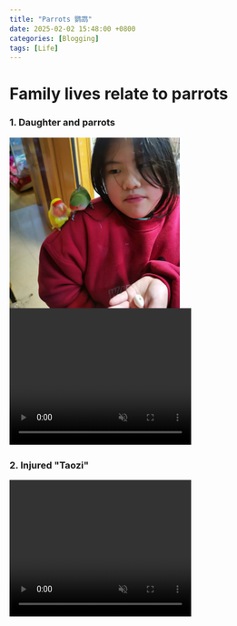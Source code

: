 ```yaml
---
title: "Parrots 鹦鹉"
date: 2025-02-02 15:48:00 +0800
categories: [Blogging]
tags: [Life]
---
```



# Family lives relate to parrots
### 1. Daughter and parrots
<img src="/assets/img/site-imgs/Alex-parrots.png" alt="Description" style="float: left; width: 300px; height: auto; margin-right: 800px;">

<video width="320" height="240" controls autoplay=true loop=true muted=true>
  <source src="https://github.com/loveplay1983/loveplay1983.github.io/raw/refs/heads/main/assets/videos/Hangzhou-zoo.mp4">
</video>



### 2. Injured "Taozi"
<video width="320" height="240" controls autoplay=true loop=true muted=true>
  <source src="https://github.com/loveplay1983/loveplay1983.github.io/raw/refs/heads/main/assets/videos/taozi-injured.mp4">
</video>